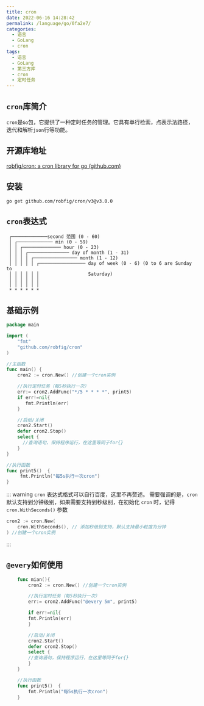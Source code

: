 ```yaml
---
title: cron
date: 2022-06-16 14:28:42
permalink: /language/go/0fa2e7/
categories:
  - 语言
  - GoLang
  - cron
tags:
  - 语言
  - GoLang
  - 第三方库
  - cron
  - 定时任务
---
```


## `cron`库简介

`cron`是`Go`包，它提供了一种定时任务的管理。它具有单行检索，点表示法路径，迭代和解析`json`行等功能。

<!-- more -->

<InArticleAdsense
    data-ad-client="ca-pub-1725717718088510"
    data-ad-slot="7426219401">
</InArticleAdsense>

## 开源库地址

[robfig/cron: a cron library for go (github.com)](https://github.com/robfig/cron)

<InArticleAdsense
    data-ad-client="ca-pub-1725717718088510"
    data-ad-slot="4281148213">
</InArticleAdsense>

## 安装

``` shell
go get github.com/robfig/cron/v3@v3.0.0
```

## `cron`表达式

``` shell
 ┌─────────────second 范围 (0 - 60)
 │ ┌───────────── min (0 - 59)
 │ │ ┌────────────── hour (0 - 23)
 │ │ │ ┌─────────────── day of month (1 - 31)
 │ │ │ │ ┌──────────────── month (1 - 12)
 │ │ │ │ │ ┌───────────────── day of week (0 - 6) (0 to 6 are Sunday to
 │ │ │ │ │ │                  Saturday)
 │ │ │ │ │ │
 │ │ │ │ │ │
 * * * * * *
```

## 基础示例

``` Go
package main

import (
	"fmt"
	"github.com/robfig/cron"
)

//主函数
func main() {
	cron2 := cron.New() //创建一个cron实例

	//执行定时任务（每5秒执行一次）
	err:= cron2.AddFunc("*/5 * * * *", print5)
	if err!=nil{
	   fmt.Println(err)
	}

	//启动/关闭
	cron2.Start()
	defer cron2.Stop()
	select {
	  //查询语句，保持程序运行，在这里等同于for{}
	}
}

//执行函数
func print5()  {
     fmt.Println("每5s执行一次cron")
}
```

::: warning
`cron` 表达式格式可以自行百度，这里不再赘述。 需要强调的是，`cron` 默认支持到分钟级别，如果需要支持到秒级别，在初始化 `cron` 时，记得 `cron.WithSeconds()` 参数

``` Go
cron2 := cron.New(
	cron.WithSeconds(), // 添加秒级别支持，默认支持最小粒度为分钟
) //创建一个cron实例
```
:::

## `@every`如何使用

``` go
	func mian(){
		cron2 := cron.New() //创建一个cron实例

		//执行定时任务（每5秒执行一次）
		err:= cron2.AddFunc("@every 5m", print5)

		if err!=nil{
		fmt.Println(err)
		}

		//启动/关闭
		cron2.Start()
		defer cron2.Stop()
		select {
		//查询语句，保持程序运行，在这里等同于for{}
		}
	}

	//执行函数
	func print5()  {
		fmt.Println("每5s执行一次cron")
	}
```
